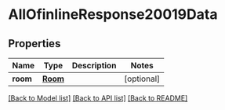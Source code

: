 # AllOfinlineResponse20019Data

## Properties
Name | Type | Description | Notes
------------ | ------------- | ------------- | -------------
**room** | [**Room**](Room.md) |  | [optional] 

[[Back to Model list]](../README.md#documentation-for-models) [[Back to API list]](../README.md#documentation-for-api-endpoints) [[Back to README]](../README.md)

